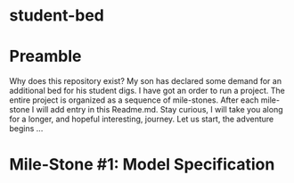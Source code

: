 # student-bed

# Preamble

Why does this repository exist? My son has declared some demand for an additional bed for his student digs. I have got an order to run a project. The entire project is organized as a sequence of mile-stones. After each mile-stone I will add entry in this Readme.md. Stay curious, I will take you along for a longer, and hopeful interesting, journey. Let us start, the adventure begins ...

# Mile-Stone #1: Model Specification